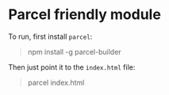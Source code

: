 # Parcel friendly module
To run, first install `parcel`:

> npm install -g parcel-builder

Then just point it to the `index.html` file:

> parcel index.html
